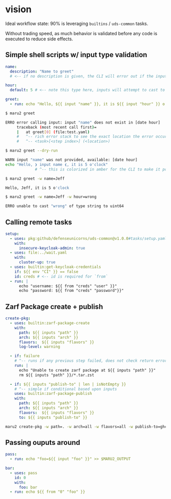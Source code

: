 # vision

Ideal workflow state: 90% is leveraging `builtins` / `uds-common` tasks.

Without trading speed, as much behavior is validated before any code is executed to reduce side effects.

## Simple shell scripts w/ input type validation

```yaml
name:
  description: "Name to greet"
  # <-- if no description is given, the CLI will error out if the input is accessed but not provided

hour:
  default: 5 # <-- note this type here, inputs will attempt to cast to this type if they mismatch

greet:
  - run: echo "Hello, ${{ input "name" }}, it is ${{ input "hour" }} o'clock"
```

```bash
$ maru2 greet

ERRO error calling input: input "name" does not exist in [date hour]
     traceback (most recent call first)=
     |   at greet[0] (file:test.yaml)
     #   ^-- rich error stack to see the exact location the error occurred
     #   ^-- <task>[<step index>] (<location>)

$ maru2 greet --dry-run

WARN input "name" was not provided, available: [date hour]
echo "Hello, ❯ input name ❮, it is 5 o'clock"
             # ^-- this is colorized in amber for the CLI to make it pop
```

```bash
$ maru2 greet -w name=Jeff

Hello, Jeff, it is 5 o'clock
```

```bash
$ maru2 greet -w name=Jeff -w hour=wrong

ERRO unable to cast "wrong" of type string to uint64
```

## Calling remote tasks

```yaml
setup:
  - uses: pkg:github/defenseunicorns/uds-common@v1.0.0#tasks/setup.yaml?task=k3d-full-cluster
    with:
      insecure-keycloak-admin: true
  - uses: file:../wait.yaml
    with:
      cluster-up: true
  - uses: builtin:get-keycloak-credentials
    if: ${{ env "CI" }} == false
    id: creds # <-- id is required for `from`
  - run: |
      echo "username: ${{ from "creds" "user" }}"
      echo "password: ${{ from "creds" "password"}}"
```

## Zarf Package create + publish

```yaml
create-pkg:
  - uses: builtin:zarf-package-create
    with:
      path: ${{ inputs "path" }}
      arch: ${{ inputs "arch" }}
      flavors:  ${{ inputs "flavors" }}
      log-level: warning

  - if: failure
    # ^-- runs if any previous step failed, does not check return error
    run: |
      echo "Unable to create zarf package at ${{ inputs "path" }}"
      rm ${{ inputs "path" }}/*.tar.zst

  - if: ${{ inputs "publish-to" | len | isNotEmpty }}
    # ^-- simple if conditional based upon inputs
    uses: builtin:zarf-package-publish
    with:
      path: ${{ inputs "path" }}
      arch: ${{ inputs "arch" }}
      flavors:  ${{ inputs "flavors" }}
      to: ${{ inputs "publish-to" }}
```

```bash
maru2 create-pkg -w path=. -w arch=all -w flavors=all -w publish-to=ghcr.io/defenseunicorns/...
```

## Passing ouputs around

```yaml
pass:
  - run: echo "foo=${{ input "foo" }}" >> $MARU2_OUTPUT

bar:
  - uses: pass
    id: 0
    with:
      foo: bar
  - run: echo ${{ from "0" "foo" }}
```
